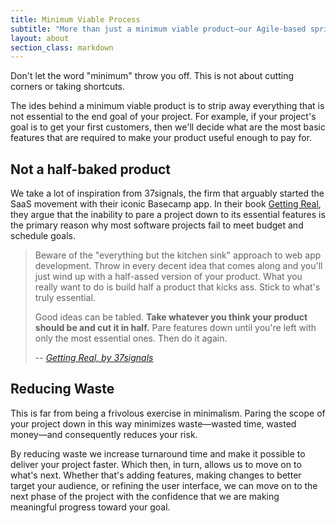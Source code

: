 ```yaml
---
title: Minimum Viable Process
subtitle: "More than just a minimum viable product—our Agile-based sprint process minimizes waste, putting you in control of your timeline and your budget."
layout: about
section_class: markdown
---
```


Don't let the word "minimum" throw you off. This is not about cutting corners or taking shortcuts.

The ides behind a minimum viable product is to strip away everything that is not essential to the end goal of your project. For example, if your project's goal is to get your first customers, then we'll decide what are the most basic features that are required to make your product useful enough to pay for.

## Not a half-baked product

We take a lot of inspiration from 37signals, the firm that arguably started the SaaS movement with their iconic Basecamp app. In their book [Getting Real](https://gettingreal.37signals.com/), they argue that the inability to pare a project down to its essential features is the primary reason why most software projects fail to meet budget and schedule goals.

> Beware of the "everything but the kitchen sink" approach to web app development. Throw in every decent idea that comes along and you'll just wind up with a half-assed version of your product. What you really want to do is build half a product that kicks ass. Stick to what's truly essential.
>
> Good ideas can be tabled. **Take whatever you think your product should be and cut it in half.**
> Pare features down until you're left with only the most essential ones. Then do it again.
>
> -- <cite><a href="https://gettingreal.37signals.com/" rel="noopener noreferrer" target="_blank">Getting Real, by 37signals</a></cite>

## Reducing Waste

This is far from being a frivolous exercise in minimalism. Paring the scope of your project down in this way minimizes waste—wasted time, wasted money—and consequently reduces your risk.

By reducing waste we increase turnaround time and make it possible to deliver your project faster. Which then, in turn, allows us to move on to what's next. Whether that's adding features, making changes to better target your audience, or refining the user interface, we can move on to the next phase of the project with the confidence that we are making meaningful progress toward your goal.
